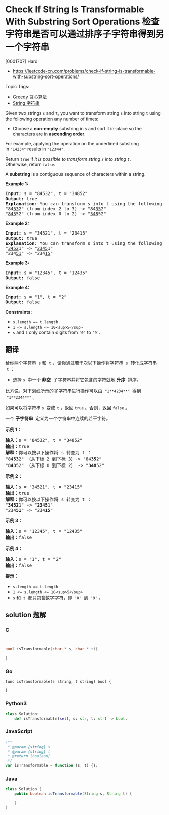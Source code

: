 # Check If String Is Transformable With Substring Sort Operations 检查字符串是否可以通过排序子字符串得到另一个字符串

[0001707] Hard

- https://leetcode-cn.com/problems/check-if-string-is-transformable-with-substring-sort-operations/

Topic Tags:

- [Greedy 贪心算法](https://leetcode-cn.com/tag/greedy/)
- [String 字符串](https://leetcode-cn.com/tag/string/)

Given two strings `s` and `t`, you want to transform string `s` into string `t` using the following operation any number of times:

- Choose a **non-empty** substring in `s` and sort it in-place so the characters are in **ascending order**.

For example, applying the operation on the underlined substring in `"14234"` results in `"12344"`.

Return `true` if _it is possible to transform string `s` into string `t`_. Otherwise, return `false`.

A **substring** is a contiguous sequence of characters within a string.

**Example 1:**

<pre><strong>Input:</strong> s = "84532", t = "34852"
<strong>Output:</strong> true
<strong>Explanation:</strong> You can transform s into t using the following sort operations:
"84<u>53</u>2" (from index 2 to 3) -&gt; "84<u>35</u>2"
"<u>843</u>52" (from index 0 to 2) -&gt; "<u>348</u>52"
</pre>

**Example 2:**

<pre><strong>Input:</strong> s = "34521", t = "23415"
<strong>Output:</strong> true
<strong>Explanation:</strong> You can transform s into t using the following sort operations:
"<u>3452</u>1" -&gt; "<u>2345</u>1"
"234<u>51</u>" -&gt; "234<u>15</u>"
</pre>

**Example 3:**

<pre><strong>Input:</strong> s = "12345", t = "12435"
<strong>Output:</strong> false
</pre>

**Example 4:**

<pre><strong>Input:</strong> s = "1", t = "2"
<strong>Output:</strong> false
</pre>

**Constraints:**

- `s.length == t.length`
- `1 <= s.length <= 10<sup>5</sup>`
- `s` and `t` only contain digits from `'0'` to `'9'`.

## 翻译

给你两个字符串  `s` 和  `t` ，请你通过若干次以下操作将字符串  `s`  转化成字符串  `t` ：

- 选择 `s`  中一个 **非空**  子字符串并将它包含的字符就地 **升序**  排序。

比方说，对下划线所示的子字符串进行操作可以由  `"1**4234**"`  得到  `"1**2344**"` 。

如果可以将字符串 `s`  变成 `t` ，返回 `true` 。否则，返回 `false` 。

一个 **子字符串**  定义为一个字符串中连续的若干字符。

**示例 1：**

<pre><strong>输入：</strong>s = "84532", t = "34852"
<strong>输出：</strong>true
<strong>解释：</strong>你可以按以下操作将 s 转变为 t ：
"84<strong>53</strong>2" （从下标 2 到下标 3）-&gt; "84<strong>35</strong>2"
"<strong>843</strong>52" （从下标 0 到下标 2） -&gt; "<strong>348</strong>52"
</pre>

**示例 2：**

<pre><strong>输入：</strong>s = "34521", t = "23415"
<strong>输出：</strong>true
<strong>解释：</strong>你可以按以下操作将 s 转变为 t ：
"<strong>3452</strong>1" -&gt; "<strong>2345</strong>1"
"234<strong>51</strong>" -&gt; "234<strong>15</strong>"
</pre>

**示例 3：**

<pre><strong>输入：</strong>s = "12345", t = "12435"
<strong>输出：</strong>false
</pre>

**示例 4：**

<pre><strong>输入：</strong>s = "1", t = "2"
<strong>输出：</strong>false
</pre>

**提示：**

- `s.length == t.length`
- `1 <= s.length <= 10<sup>5</sup>`
- `s` 和  `t`  都只包含数字字符，即  `'0'`  到  `'9'` 。

## solution 题解

### C

```c


bool isTransformable(char * s, char * t){

}
```

### Go

```golang
func isTransformable(s string, t string) bool {

}
```

### Python3

```python
class Solution:
    def isTransformable(self, s: str, t: str) -> bool:
```

### JavaScript

```javascript
/**
 * @param {string} s
 * @param {string} t
 * @return {boolean}
 */
var isTransformable = function (s, t) {};
```

### Java

```java
class Solution {
    public boolean isTransformable(String s, String t) {

    }
}
```
